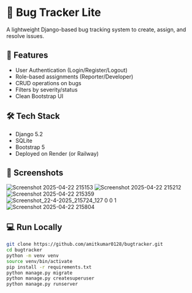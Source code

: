 # 🐞 Bug Tracker Lite

A lightweight Django-based bug tracking system to create, assign, and resolve issues.

## 🚀 Features
- User Authentication (Login/Register/Logout)
- Role-based assignments (Reporter/Developer)
- CRUD operations on bugs
- Filters by severity/status
- Clean Bootstrap UI

## 🛠 Tech Stack
- Django 5.2
- SQLite
- Bootstrap 5
- Deployed on Render (or Railway)

## 📸 Screenshots
<!-- Upload and embed screenshots here -->
![Screenshot 2025-04-22 215153](https://github.com/user-attachments/assets/dc75bfa8-6806-4f4c-84e3-890f5b103b99)
![Screenshot 2025-04-22 215212](https://github.com/user-attachments/assets/3584b75b-b0cc-4359-b9cd-abfc1a6a3531)
![Screenshot 2025-04-22 215359](https://github.com/user-attachments/assets/9777d13e-9b7a-45ca-af02-8523d4a21d75)
![Screenshot_22-4-2025_215724_127 0 0 1](https://github.com/user-attachments/assets/f958519d-1cbb-4c19-8f46-eefb40c384d7)
![Screenshot 2025-04-22 215804](https://github.com/user-attachments/assets/da304dd0-a718-43d3-818e-7ff21cb2db55)

## 💻 Run Locally

```bash
git clone https://github.com/amitkumar0128/bugtracker.git
cd bugtracker
python -m venv venv
source venv/bin/activate
pip install -r requirements.txt
python manage.py migrate
python manage.py createsuperuser
python manage.py runserver
